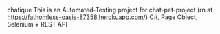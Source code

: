 chatique
This is an Automated-Testing project for chat-pet-project (rn at https://fathomless-oasis-87358.herokuapp.com/)
C#, Page Object, Selenium + REST API
